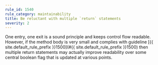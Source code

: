 ```yaml
---
rule_id: 1540
rule_category: maintainability
title: Be reluctant with multiple `return` statements
severity: 2
---
```

One entry, one exit is a sound principle and keeps control flow readable. However, if the method body is very small and complies with guideline [{{ site.default_rule_prefix }}1500](#{{ site.default_rule_prefix }}1500) then multiple return statements may actually improve readability over some central boolean flag that is updated at various points.
